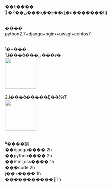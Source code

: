 <html lang="en">
<head>
</head>
<body>

<br>��Ŀ����
<br>΢�Ź��ں���ҳ��Ȩ��ȡ�û�������Ϣ

<br>����
<br>python2.7+django+nginx+uwsgi+centos7


<br>ʹ�÷���
<br>1.ɨ���ά���ע���ں�
<br><img src="http://static.toxicxu.com/gzh.png" style="width:100px;display:block">
<br>2.ɨ���ά�����Ȩ��¼ϵͳ
<br><img src=http://static.toxicxu.com/login.png style="width:100px;display:block">


<br>ʱ����䣺
<br>��django����   2h
<br>��python����   2h
<br>��html,css���� 1h 
<br>���code       2h
<br>ǰ��+����      1h 
<br>����������� 1h                           

</body>
</html>